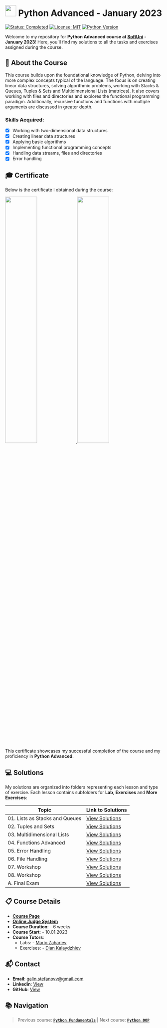 # <img src="https://github.com/user-attachments/assets/edd51244-593a-4f97-9aae-2c8f44e72be5" width="35"> Python Advanced - January 2023
[![Status: Completed](https://img.shields.io/badge/Status-Completed-green.svg)](#-certificate) [![License: MIT](https://img.shields.io/badge/License-MIT-yellow.svg)](https://github.com/galinstefanovv/SoftUni-Python-Advanced/blob/main/LICENSE) [![Python Version](https://img.shields.io/badge/python-3.x-blue.svg)](https://www.python.org/downloads/) 

Welcome to my repository for **Python Advanced course at [SoftUni](https://softuni.bg/) - January 2023**! Here, you'll find my solutions to all the tasks and exercises assigned during the course.

## 📖 About the Course
This course builds upon the foundational knowledge of Python, delving into more complex concepts typical of the language. The focus is on creating linear data structures, solving algorithmic problems, working with Stacks & Queues, Tuples & Sets and Multidimensional Lists (matrices). It also covers working with files and directories and explores the functional programming paradigm. Additionally, recursive functions and functions with multiple arguments are discussed in greater depth.

### Skills Acquired:
- [x] Working with two-dimensional data structures
- [x] Creating linear data structures
- [x] Applying basic algorithms
- [x] Implementing functional programming concepts
- [x] Handling data streams, files and directories
- [x] Error handling

## 🎓 Certificate
Below is the certificate I obtained during the course: 

<a href="https://softuni.bg/certificates/details/159479/ba0bba2a">
<img src="https://github.com/user-attachments/assets/ab8c670a-3843-491f-b89c-50d61c1f901f" width="45%" />
<img src="https://github.com/user-attachments/assets/b76a99b6-e6b7-456f-9bec-e1e6c47c479d" width="45%" />
</a>

This certificate showcases my successful completion of the course and my proficiency in **Python Advanced**.

## 💻 Solutions
My solutions are organized into folders representing each lesson and type of exercise. Each lesson contains subfolders for **Lab**, **Exercises** and **More Exercises**:

| Topic                              | Link to Solutions                           |
|------------------------------------|---------------------------------------------|
| 01. Lists as Stacks and Queues     | [View Solutions](<./01 - Lists as Stacks and Queues>) |
| 02. Tuples and Sets                | [View Solutions](<./02 - Tuples and Sets>) |
| 03. Multidimensional Lists         | [View Solutions](<./03 - Multidimensional Lists>) |
| 04. Functions Advanced             | [View Solutions](<./04 - Functions Advanced>) |
| 05. Error Handling                 | [View Solutions](<./05 - Error Handling>) |
| 06. File Handling                  | [View Solutions](<./06 - File Handling>) |
| 07. Workshop                       | [View Solutions](<./07 - Workshop>) |
| 08. Workshop                       | [View Solutions](<./08 - Workshop>) |
| A. Final Exam                      | [View Solutions](<./A - Final Exam>) |

## 📋 Course Details 
- [**Course Page**](https://softuni.bg/trainings/3963/python-advanced-january-2023)
- [**Online Judge System**](https://judge.softuni.org/)
- **Course Duration**: - 6 weeks
- **Course Start**: - 10.01.2023
- **Course Tutors**: 
  - Labs: - [Mario Zahariev](https://www.linkedin.com/in/mario-zahariev-753a7b202/)
  - Exercises: - [Dian Kalaydzhiev](https://www.linkedin.com/in/dian-kalaydzhiev-250577223/)

## 📬 Contact
- **Email**: galin.stefanovv@gmail.com
- **Linkedin**: [View](https://www.linkedin.com/in/galin-stefanov/)
- **GitHub**: [View](https://github.com/galinstefanovv)

## 📚 Navigation
> Previous course: [**`Python Fundamentals`**](https://github.com/galinstefanovv/SoftUni-Python-Fundamentals) | Next course: [**`Python OOP`**](https://github.com/galinstefanovv/SoftUni-Python-OOP)

